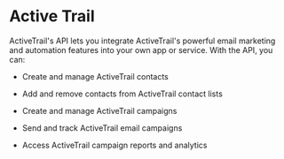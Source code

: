 # Active Trail

ActiveTrail's API lets you integrate ActiveTrail's powerful email marketing and automation features into your own app or service. With the API, you can:

- Create and manage ActiveTrail contacts

- Add and remove contacts from ActiveTrail contact lists

- Create and manage ActiveTrail campaigns

- Send and track ActiveTrail email campaigns

- Access ActiveTrail campaign reports and analytics
